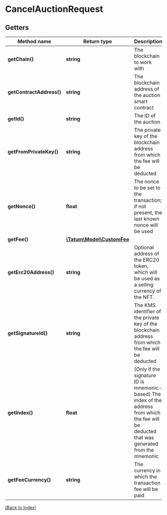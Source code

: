 # CancelAuctionRequest

## Getters

Method name | Return type | Description | Notes
------------ | ------------- | ------------- | -------------
**getChain()** | **string** | The blockchain to work with |
**getContractAddress()** | **string** | The blockchain address of the auction smart contract |
**getId()** | **string** | The ID of the auction |
**getFromPrivateKey()** | **string** | The private key of the blockchain address from which the fee will be deducted |
**getNonce()** | **float** | The nonce to be set to the transaction; if not present, the last known nonce will be used | [optional]
**getFee()** | [**\Tatum\Model\CustomFee**](CustomFee.md) |  | [optional]
**getErc20Address()** | **string** | Optional address of the ERC20 token, which will be used as a selling currency of the NFT. | [optional]
**getSignatureId()** | **string** | The KMS identifier of the private key of the blockchain address from which the fee will be deducted |
**getIndex()** | **float** | (Only if the signature ID is mnemonic-based) The index of the address from which the fee will be deducted that was generated from the mnemonic | [optional]
**getFeeCurrency()** | **string** | The currency in which the transaction fee will be paid |

[[Back to Index]](../index.md)
